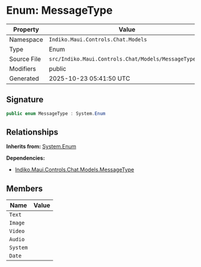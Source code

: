 # Enum: MessageType

| Property | Value |
|----------|-------|
| Namespace | `Indiko.Maui.Controls.Chat.Models` |
| Type | Enum |
| Source File | `src/Indiko.Maui.Controls.Chat/Models/MessageType.cs` |
| Modifiers | public |
| Generated | 2025-10-23 05:41:50 UTC |

## Signature

```csharp
public enum MessageType : System.Enum
```

## Relationships

**Inherits from:** [System.Enum](System.Enum.md)

**Dependencies:**
- [Indiko.Maui.Controls.Chat.Models.MessageType](Indiko.Maui.Controls.Chat.Models.MessageType.md)

## Members

| Name | Value |
|------|-------|
| `Text` | |
| `Image` | |
| `Video` | |
| `Audio` | |
| `System` | |
| `Date` | |

